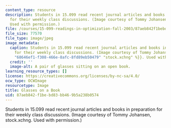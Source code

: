 ```yaml
---
content_type: resource
description: Students in 15.099 read recent journal articles and books in preparation
  for their weekly class discussions. (Image courtesy of Tommy Johansen, stock.xchng.
  Used with permission.)
file: /courses/15-099-readings-in-optimization-fall-2003/87aeb842f1bebd83bb469b5a238b0574_15-099f03.jpg
file_size: 77570
file_type: image/jpeg
image_metadata:
  caption: Students in 15.099 read recent journal articles and books in preparation
    for their weekly class discussions. (Image courtesy of Tommy Johansen, {{% resource_link
    "68646ef1-f308-466e-8afc-8fd89eb50479" "stock.xchng" %}}. Used with permission.)
  credit: ''
  image-alt: A pair of glasses sitting on an open book.
learning_resource_types: []
license: https://creativecommons.org/licenses/by-nc-sa/4.0/
ocw_type: OCWImage
resourcetype: Image
title: Glasses on a Book
uid: 87aeb842-f1be-bd83-bb46-9b5a238b0574
---
```

Students in 15.099 read recent journal articles and books in preparation for their weekly class discussions. (Image courtesy of Tommy Johansen, stock.xchng. Used with permission.)